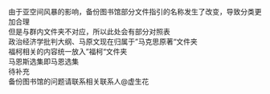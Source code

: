 由于亚空间风暴的影响，备份图书馆部分文件指引的名称发生了改变，导致分类更加合理  
但是与群内文件夹不对应，所以此处会有部分对照表  
政治经济学批判大纲、马原文现在归属于”马克思原著“文件夹  
福柯相关的内容统一放入”福柯“文件夹  
马恩斯选集即马恩选集   
待补充  
备份图书馆的问题请联系相关联系人@虚生花  